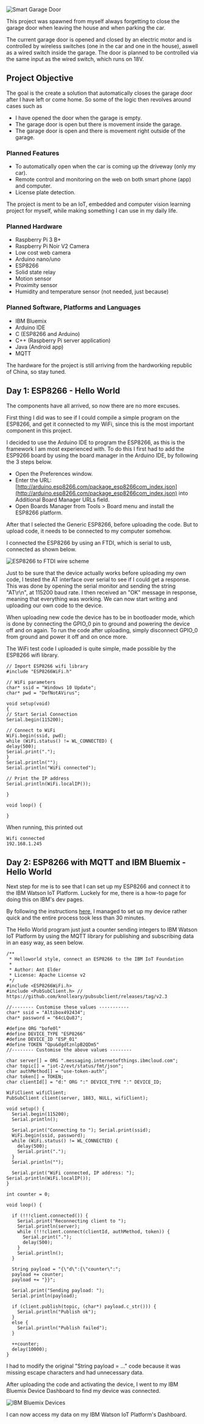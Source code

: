 ![](Images/garagedoor.jpg "Smart Garage Door")

This project was spawned from myself always forgetting to close the garage door when leaving the house and when parking the car. 

The current garage door is opened and closed by an electric motor and is controlled by wireless switches (one in the car and one in the house), aswell as a wired switch inside the garage. The door is planned to be controlled  via the same input as the wired switch, which runs on 18V.

## Project Objective

The goal is the create a solution that automatically closes the garage door after I have left or come home. So some of the logic then revolves around cases such as 

- I have opened the door when the garage is empty.
- The garage door is open but there is movement inside the garage.
- The garage door is open and there is movement right outside of the garage.

### Planned Features

- To automatically open when the car is coming up the driveway (only my car).
- Remote control and monitoring on the web on both smart phone (app) and computer.
- License plate detection.

The project is ment to be an IoT, embedded and computer vision learning project for myself, while making something I can use in my daily life.

### Planned Hardware

- Raspberry Pi 3 B+
- Raspberry Pi Noir V2 Camera
- Low cost web camera
- Arduino nano/uno
- ESP8266
- Solid state relay
- Motion sensor
- Proximity sensor
- Humidity and temperature sensor (not needed, just because)

### Planned Software, Platforms and Languages

- IBM Bluemix
- Arduino IDE
- C (ESP8266 and Arduino)
- C++ (Raspberry Pi server application)
- Java (Android app)
- MQTT

The hardware for the project is still arriving from the hardworking republic of China, so stay tuned.

## Day 1: ESP8266 - Hello World

The components have all arrived, so now there are no more excuses.

First thing I did was to see if I could compile a simple program on the ESP8266, and get it connected to my WiFi, since this is the most important component in this project.

I decided to use the Arduino IDE to program the ESP8266, as this is the framework I am most experienced with.
To do this I first had to add the ESP9266 board by using the board manager in the Arduino IDE, by following the 3 steps below.

- Open the Preferences window.
- Enter the URL: [http://arduino.esp8266.com/package_esp8266com_index.json](http://arduino.esp8266.com/package_esp8266com_index.json) into Additional Board Manager URLs field.
- Open Boards Manager from Tools > Board menu and install the ESP8266 platform.

After that I selected the Generic ESP8266, before uploading the code.
But to upload code, it needs to be connected to my computer somehow.

I connected the ESP8266 by using an FTDI, which is serial to usb, connected as shown below.

![](Images/esp8266toFTDI.png "ESP8266 to FTDI wire scheme")

Just to be sure that the device actually works before uploading my own code, I tested the AT interface over serial to see if I could get a response.
This was done by opening the serial monitor and sending the string "AT\r\n", at 115200 baud rate.
I then received an "OK" message in response, meaning that everything was working.
We can now start writing and uploading our own code to the device.

When uploading new code the device has to be in bootloader mode, which is done by connecting the GPIO_0 pin to ground and powering the device off and on again.
To run the code after uploading, simply disconnect GPIO_0 from ground and power it off and on once more.

The WiFi test code I uploaded is quite simple, made possible by the ESP8266 wifi library.

```c_cpp
// Import ESP8266 wifi library
#include "ESP8266WiFi.h"

// WiFi parameters
char* ssid = "Windows 10 Update";
char* pwd = "DefNotAVirus";

void setup(void)
{ 
// Start Serial Connection
Serial.begin(115200);

// Connect to WiFi
WiFi.begin(ssid, pwd);
while (WiFi.status() != WL_CONNECTED) {
delay(500);
Serial.print(".");
}
Serial.println("");
Serial.println("WiFi connected");

// Print the IP address
Serial.println(WiFi.localIP());

}

void loop() {

}
```
When running, this printed out 
```
Wifi connected
192.168.1.245
```
## Day 2: ESP8266 with MQTT and IBM Bluemix - Hello World

Next step for me is to see that I can set up my ESP8266 and connect it to the IBM Watson IoT Platform.
Luckely for me, there is a how-to page for doing this on IBM's dev pages.

By following the instructions [here](https://developer.ibm.com/recipes/tutorials/connect-an-esp8266-with-the-arduino-sdk-to-the-ibm-iot-foundation/), I managed to set up my device rather quick and the entire process took less than 30 minutes.

The Hello World program just just a counter sending integers to IBM Watson IoT Platform by using the MQTT library for publishing and subscribing data in an easy way, as seen below.

```c_cpp
/**
 * Helloworld style, connect an ESP8266 to the IBM IoT Foundation
 * 
 * Author: Ant Elder
 * License: Apache License v2
 */
#include <ESP8266WiFi.h>
#include <PubSubClient.h> // https://github.com/knolleary/pubsubclient/releases/tag/v2.3

//-------- Customise these values -----------
char* ssid = "Altibox492434";
char* password = "64cLQu8J";

#define ORG "bofe0l"
#define DEVICE_TYPE "ESP8266"
#define DEVICE_ID "ESP_01"
#define TOKEN "Qpu&dgdtznlpB2QDm5"
//-------- Customise the above values --------

char server[] = ORG ".messaging.internetofthings.ibmcloud.com";
char topic[] = "iot-2/evt/status/fmt/json";
char authMethod[] = "use-token-auth";
char token[] = TOKEN;
char clientId[] = "d:" ORG ":" DEVICE_TYPE ":" DEVICE_ID;

WiFiClient wifiClient;
PubSubClient client(server, 1883, NULL, wifiClient);

void setup() {
  Serial.begin(115200);
  Serial.println();

  Serial.print("Connecting to "); Serial.print(ssid);
  WiFi.begin(ssid, password);
  while (WiFi.status() != WL_CONNECTED) {
    delay(500);
    Serial.print(".");
  } 
  Serial.println("");

  Serial.print("WiFi connected, IP address: "); Serial.println(WiFi.localIP());
}

int counter = 0;

void loop() {

  if (!!!client.connected()) {
    Serial.print("Reconnecting client to ");
    Serial.println(server);
    while (!!!client.connect(clientId, authMethod, token)) {
      Serial.print(".");
      delay(500);
    }
    Serial.println();
  }

  String payload = "{\"d\":{\"counter\":";
  payload += counter;
  payload += "}}";
 
  Serial.print("Sending payload: ");
  Serial.println(payload);
 
  if (client.publish(topic, (char*) payload.c_str())) {
    Serial.println("Publish ok");
  } 
  else {
    Serial.println("Publish failed");
  }

  ++counter;
  delay(10000);
}
```
I had to modify the original "String payload = ..." code because it was missing escape characters and had unnecessary data.

After uploading the code and activating the device, I went to my IBM Bluemix Device Dashboard to find my device was connected.

![](Images/bluemix1.PNG "IBM Bluemix Devices")

I can now access my data on my IBM Watson IoT Platform's Dashboard.
